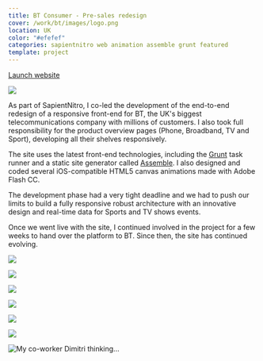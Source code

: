 ```yaml
---
title: BT Consumer - Pre-sales redesign
cover: /work/bt/images/logo.png
location: UK
color: "#efefef"
categories: sapientnitro web animation assemble grunt featured
template: project
---
```


<p class="align-center">
<a class="btn external" role="button" href="http://productsandservices.bt.com" target="_blank">Launch website</a>
</p>

![](/work/bt/images/0.png)

As part of SapientNitro, I co-led the development of the end-to-end redesign of a responsive front-end for BT, the UK's biggest telecommunications company with millions of customers. I also took full responsibility for the product overview pages (Phone, Broadband, TV and Sport), developing all their shelves responsively.

The site uses the latest front-end technologies, including the [Grunt](https://gruntjs.com/) task runner and a static site generator called [Assemble](http://assemble.io/). I also designed and coded several iOS-compatible HTML5 canvas animations made with Adobe Flash CC.

The development phase had a very tight deadline and we had to push our limits to build a fully responsive robust architecture with an innovative design and real-time data for Sports and TV shows events.

Once we went live with the site, I continued involved in the project for a few weeks to hand over the platform to BT. Since then, the site has continued evolving.

![](/work/bt/images/1.jpg)

![](/work/bt/images/2.jpg)

![](/work/bt/images/3.jpg)

![](/work/bt/images/4.jpg)

![](/work/bt/images/5.jpg)

![](/work/bt/images/6.jpg)

![](/work/bt/images/dimitri-bt.jpg "My co-worker Dimitri thinking...")
